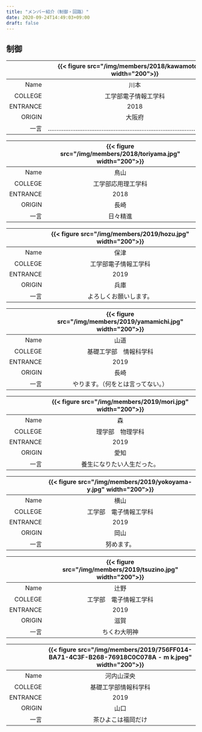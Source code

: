 ```yaml
---
title: "メンバー紹介（制御・回路）"
date: 2020-09-24T14:49:03+09:00
draft: false
---
```


## 制御

|          | {{< figure src="/img/members/2018/kawamoto.jpg" width="200">}} |
| -------: | :------------------------------------------------------------: |
|     Name |                              川本                              |
|  COLLEGE |                      工学部電子情報工学科                      |
| ENTRANCE |                              2018                              |
|   ORIGIN |                             大阪府                             |
|     一言 |              …………………………………………………………………………………….。               |

|          | {{< figure src="/img/members/2018/toriyama.jpg" width="200">}} |
| -------: | :------------------------------------------------------------: |
|     Name |                              鳥山                              |
|  COLLEGE |                       工学部応用理工学科                       |
| ENTRANCE |                              2018                              |
|   ORIGIN |                              長崎                              |
|     一言 |                          日々精進                          |

|          | {{< figure src="/img/members/2019/hozu.jpg" width="200">}} |
| -------: | :--------------------------------------------------------: |
|     Name |                            保津                            |
|  COLLEGE |                    工学部電子情報工学科                    |
| ENTRANCE |                            2019                            |
|   ORIGIN |                            兵庫                            |
|     一言 |                   よろしくお願いします。                   |

|          | {{< figure src="/img/members/2019/yamamichi.jpg" width="200">}} |
| -------: | :-------------------------------------------------------------: |
|     Name |                              山道                               |
|  COLLEGE |                     基礎工学部　情報科学科                      |
| ENTRANCE |                              2019                               |
|   ORIGIN |                              長崎                               |
|     一言 |               やります。（何をとは言ってない。）                |

|          | {{< figure src="/img/members/2019/mori.jpg" width="200">}} |
| -------: | :--------------------------------------------------------: |
|     Name |                             森                             |
|  COLLEGE |                      理学部　物理学科                      |
| ENTRANCE |                            2019                            |
|   ORIGIN |                            愛知                            |
|     一言 |                 養生になりたい人生だった。                 |

|          | {{< figure src="/img/members/2019/yokoyama-y.jpg" width="200">}} |
| -------: | :--------------------------------------------------------------: |
|     Name |                               横山                               |
|  COLLEGE |                      工学部　電子情報工学科                      |
| ENTRANCE |                               2019                               |
|   ORIGIN |                               岡山                               |
|     一言 |                            努めます。                            |

|          | {{< figure src="/img/members/2019/tsuzino.jpg" width="200">}} |
| -------: | :-----------------------------------------------------------: |
|     Name |                             辻野                              |
|  COLLEGE |                    工学部　電子情報工学科                     |
| ENTRANCE |                             2019                              |
|   ORIGIN |                             滋賀                              |
|     一言 |                         ちくわ大明神                          |

|          | {{< figure src="/img/members/2019/756FF014-BA71-4C3F-B268-76918C0C078A - m k.jpeg" width="200">}} |
| -------: | :------------------------------------------------------------: |
|     Name |                              河内山深央                              |
|  COLLEGE |                      基礎工学部情報科学科                      |
| ENTRANCE |                              2019                              |
|   ORIGIN |                             山口                             |
|     一言 |              茶ひよこは福岡だけ               |
